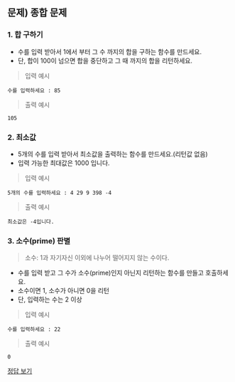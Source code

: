 ## 문제) 종합 문제

### 1. 합 구하기
* 수를 입력 받아서 1에서 부터 그 수 까지의 합을 구하는 함수를 만드세요.
* 단, 합이 100이 넘으면 합을 중단하고 그 때 까지의 합을 리턴하세요.

> 입력 예시

```
수를 입력하세요 : 85
```
> 출력 예시

```
105
```


### 2. 최소값
* 5개의 수를 입력 받아서 최소값을 출력하는 함수를 만드세요.(리턴값 없음)
* 입력 가능한 최대값은 1000 입니다.

> 입력 예시

```
5개의 수를 입력하세요 : 4 29 9 398 -4
```
> 출력 예시

```
최소값은 -4입니다.
```


### 3. 소수(prime) 판별
> 소수: 1과 자기자신 이외에 나누어 떨어지지 않는 수이다.  

* 수를 입력 받고 그 수가 소수(prime)인지 아닌지 리턴하는 함수를 만들고 호출하세요.
* 소수이면 1, 소수가 아니면 0을 리턴
* 단, 입력하는 수는 2 이상

> 입력 예시

```
수를 입력하세요 : 22
```
> 출력 예시

```
0
```

[정답 보기](quiz03.c)
